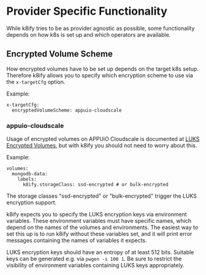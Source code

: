 # Provider Specific Functionality

While k8ify tries to be as provider agnostic as possible, some functionality depends on how k8s is set up and which operators are available.


## Encrypted Volume Scheme

How encrypted volumes have to be set up depends on the target k8s setup. Therefore k8ify allows you to specify which encryption scheme to use via the `x-targetCfg` option.

Example:
```
x-targetCfg:
  encryptedVolumeScheme: appuio-cloudscale
```

### appuio-cloudscale

Usage of encrypted volumes on APPUiO Cloudscale is documented at [LUKS Encrypted Volumes](https://hub.syn.tools/csi-cloudscale/index.html), but with k8ify you should not need to worry about this.

Example:
```
volumes:
  mongodb-data:
    labels:
      k8ify.storageClass: ssd-encrypted # or bulk-encrypted
```

The storage classes "ssd-encrypted" or "bulk-encrypted" trigger the LUKS encryption support.

k8ify expects you to specify the LUKS encryption keys via environment variables. These environment variables must have specific names, which depend on the names of the volumes and environments. The easiest way to set this up is to run k8ify without these variables set, and it will print error messages containing the names of variables it expects.

LUKS encryption keys should have an entropy of at least 512 bits. Suitable keys can be generated e.g. via `pwgen -s 100 1`. Be sure to restrict the visibility of environment variables containing LUKS keys appropriately.

